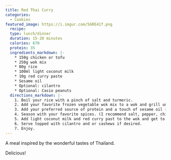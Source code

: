 ```yaml
---
title: Red Thai Curry
categories:
  - Cookies
featured_image: https://i.imgur.com/5GRE41f.png
  recipe:
  type: lunch/dinner
  duration: 15-20 minutes
  calories: 670
  protein: 35
  ingredients_markdown: |-
    * 150g chicken or tofu
    * 250g wok mix
    * 80g rice
    * 100ml light coconut milk
    * 10g red curry paste
    * Sesame oil
    * Optional: cilantro
    * Optional: Casio peanuts
  directions_markdown: |-
    1. Boil your rice with a pinch of salt and turmeric.
    2. Add your favorite frozen vegetable wok mix to a wok and grill until the vegetables no longer are frozen.
    3. Add your preferred source of protein and a touch of sesame oil (I use tofu. You can use chicken for a greater protein to calorie ratio)
    4. Season with your favorite spices. (I recommend salt, pepper, chili, curry, turmeric, paprika and soy). Grill until golden and cooked through.
    5. Add light coconut milk and red curry past to the wok and get to a boil. Let simmer for 5-10 min.
    6. Serve topped with cilantro and or cashews if desired.
    7. Enjoy.
---
```

A meal inspired by the wonderful tastes of Thailand.

Delicious!
